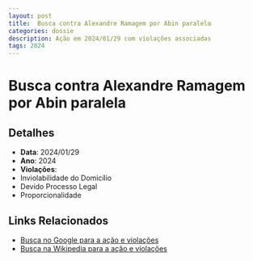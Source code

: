 ```yaml
---
layout: post
title:  Busca contra Alexandre Ramagem por Abin paralela
categories: dossie
description: Ação em 2024/01/29 com violações associadas
tags: 2024
---
```


# Busca contra Alexandre Ramagem por Abin paralela

## Detalhes
- **Data**: 2024/01/29
- **Ano**: 2024
- **Violações**:
- Inviolabilidade do Domicílio
- Devido Processo Legal
- Proporcionalidade

## Links Relacionados
- [Busca no Google para a ação e violações](https://www.google.com/search?q=%22Alexandre%20de%20Moraes%22%20Busca%20contra%20Alexandre%20Ramagem%20por%20Abin%20paralela%20Inviolabilidade%20do%20Domic%C3%ADlio%20Devido%20Processo%20Legal%20Proporcionalidade%202024)
- [Busca na Wikipedia para a ação e violações](https://en.wikipedia.org/w/index.php?search=%22Alexandre%20de%20Moraes%22%20Busca%20contra%20Alexandre%20Ramagem%20por%20Abin%20paralela%20Inviolabilidade%20do%20Domic%C3%ADlio%20Devido%20Processo%20Legal%20Proporcionalidade%202024)
